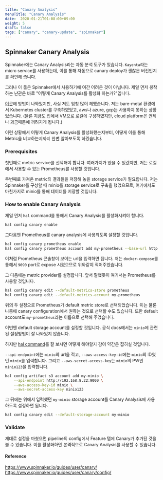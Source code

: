 ```yaml
---
title: "Canary Analysis"
menuTitle: "Canary Analysis"
date:  2020-01-21T01:08:00+09:00
weight: 5
draft: false
tags: ["canary", "canary-update", "spinnaker"]
---
```


## Spinnaker Canary Analysis

Spinnaker에는 Canary Analysis라는 자동 분석 도구가 있습니다.
`Kayenta`라는 micro service를 사용하는데, 이를 통해 자동으로 canary deploy가 괜찮은 버전인지를 확인해 줍니다.

그러나 이 툴은 Spinnaker에서 사용하기에 여간 어려운 것이 아닙니다.
제일 먼저 봉착하는 난관은 바로 "어떻게 Canary Analysis를 활성화 하는가?"입니다.

[이곳](https://www.spinnaker.io/setup/canary/)에 방법이 나와있지만, 사실 저도 엄청 많이 헤멨습니다.
저는 bare-metal 환경에서 Kubernetes cluster를 구축하였었고, aws나 azure, gcp는 사용하지 못하는 상황었습니다.
(물론 지금도 집에서 VM으로 로컬에 구성하였지만, cloud platform은 언제나 과금때문에 꺼려지게 됩니다.)

이런 상황에서 어떻게 Canary Analysis를 활성화했는지부터, 어떻게 이를 통해 Metric을 비교하는지까지 한번 알아보도록 하겠습니다.

### Prerequisites

첫번째로 metric service를 선택해야 합니다.
여러가지가 있을 수 있겠지만, 저는 로컬에서 사용할 수 있는 Prometheus를 사용할 것입니다.

두번째로 가져온 metric의 결과들을 저장해 놓을 storage service가 필요합니다.
저는 Spinnaker를 구성할 때 minio를 storage service로 구축을 했었으므로,
여기에서도 마찬가지로 minio를 통해 데이터를 저장할 것입니다.

### How to enable Canary Analysis

제일 먼저 `hal` command를 통해서 Canary Analysis를 활성화시켜야 합니다.

```bash
hal config canary enable
```

그다음엔 Prometheus를 canary analysis에 사용되도록 설정할 것입니다.

```bash
hal config canary prometheus enable
hal config canary prometheus account add my-prometheus --base-url http://192.168.8.22/9090
```

이처럼 Prometheus 콘솔창이 보이는 url을 입력하면 됩니다.
저는 `docker-compose`를 통해서 `9090` port로 expose 시켰으므로 위와같이 적어주었습니다.

그 다음에는 metric provider를 설정합니다.
앞서 말했듯이 여기서는 Prometheus를 사용할 것입니다.

```bash
hal config canary edit --default-metrics-store prometheus
hal config canary edit --default-metrics-account my-prometheus 
```

위의 두 설정으로 Prometheus가 default metric store로 선택되었습니다.
이는 물론 나중에 canary configuration에서 원하는 것으로 선택할 수도 있습니다.
또한 default account도 `my-prometheus`라는 이름으로 선택해 주었습니다.

이번엔 default storage account를 설정할 것입니다.
공식 docs에서는 `minio`에 관련된 설정방법이 잘 나와있지 않습니다.

하지만 [hal command](https://www.spinnaker.io/reference/halyard/commands/#hal-config-artifact-s3-account-edit)를 잘 보시면
어떻게 해야할지 감이 약간은 잡히실 것입니다.

`--api-endpoint`에는 `minio`의 url을 적고, `--aws-access-key-id`에는 `minio`의 ID였던 `minio`를 입력합니다.
그리고 `--aws-secret-access-key`는 `minio`의 PW인 `minio123`을 입력합니다.

```bash
hal config artifact s3 account add my-minio \
    --api-endpoint http://192.168.8.22:9000 \
    --aws-access-key-id minio \
    --aws-secret-access-key minio123
```

그 뒤에는 위에서 입력했던 `my-minio` storage account를 Canary Analysis에 사용하도록 설정하면 됩니다.

```bash
hal config canary edit --default-storage-account my-minio
```

### Validate

제대로 설정을 마쳤으면 pipeline의 config에서 Feature 탭에 Canary가 추가된 것을 볼 수 있습니다.
이를 활성화하면 본격적으로 Canary Analysis를 사용할 수 있습니다.

#### Reference
https://www.spinnaker.io/guides/user/canary/  
https://www.spinnaker.io/guides/user/canary/config/
